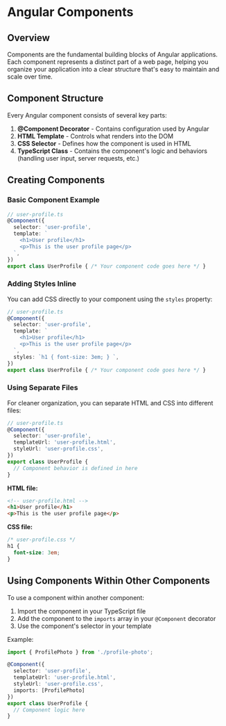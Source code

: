 # Angular Components

## Overview

Components are the fundamental building blocks of Angular applications. Each component represents a distinct part of a web page, helping you organize your application into a clear structure that's easy to maintain and scale over time.

## Component Structure

Every Angular component consists of several key parts:

1. **@Component Decorator** - Contains configuration used by Angular
2. **HTML Template** - Controls what renders into the DOM
3. **CSS Selector** - Defines how the component is used in HTML
4. **TypeScript Class** - Contains the component's logic and behaviors (handling user input, server requests, etc.)

## Creating Components

### Basic Component Example

```typescript
// user-profile.ts
@Component({
  selector: 'user-profile',
  template: `
    <h1>User profile</h1>
    <p>This is the user profile page</p>
  `,
})
export class UserProfile { /* Your component code goes here */ }
```

### Adding Styles Inline

You can add CSS directly to your component using the `styles` property:

```typescript
// user-profile.ts
@Component({
  selector: 'user-profile',
  template: `
    <h1>User profile</h1>
    <p>This is the user profile page</p>
  `,
  styles: `h1 { font-size: 3em; } `,
})
export class UserProfile { /* Your component code goes here */ }
```

### Using Separate Files

For cleaner organization, you can separate HTML and CSS into different files:

```typescript
// user-profile.ts
@Component({
  selector: 'user-profile',
  templateUrl: 'user-profile.html',
  styleUrl: 'user-profile.css',
})
export class UserProfile {
  // Component behavior is defined in here
}
```

**HTML file:**
```html
<!-- user-profile.html -->
<h1>User profile</h1>
<p>This is the user profile page</p>
```

**CSS file:**
```css
/* user-profile.css */
h1 {
  font-size: 3em;
}
```

## Using Components Within Other Components

To use a component within another component:

1. Import the component in your TypeScript file
2. Add the component to the `imports` array in your `@Component` decorator
3. Use the component's selector in your template

Example:
```typescript
import { ProfilePhoto } from './profile-photo';

@Component({
  selector: 'user-profile',
  templateUrl: 'user-profile.html',
  styleUrl: 'user-profile.css',
  imports: [ProfilePhoto]
})
export class UserProfile {
  // Component logic here
}
```